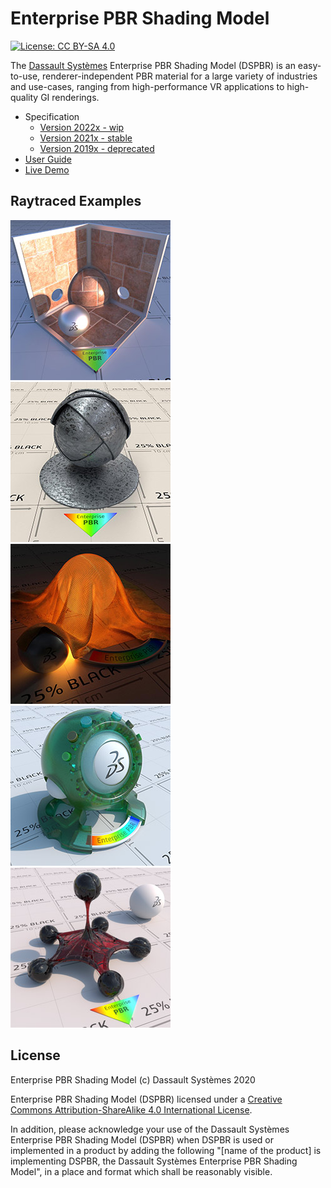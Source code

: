 # Enterprise PBR Shading Model

[![License: CC BY-SA 4.0](https://img.shields.io/badge/License-CC%20BY--SA%204.0-lightgrey.svg)](LICENSE.txt)

The [Dassault Systèmes](https://www.3ds.com/) Enterprise PBR Shading Model (DSPBR) is an easy-to-use, renderer-independent PBR material for a large variety of industries and use-cases, ranging from high-performance VR applications to high-quality GI renderings.

* Specification
  * [Version 2022x - wip](https://dassaultsystemes-technology.github.io/EnterprisePBRShadingModel/spec-2022x.md.html)
  * [Version 2021x - stable](https://dassaultsystemes-technology.github.io/EnterprisePBRShadingModel/spec-2021x.md.html)
  * [Version 2019x - deprecated](https://dassaultsystemes-technology.github.io/EnterprisePBRShadingModel/spec-2019x.md.html)
* [User Guide](https://dassaultsystemes-technology.github.io/EnterprisePBRShadingModel/user_guide.md.html)
* [Live Demo](https://dassaultsystemes-technology.github.io/dspbr-pt/)

## Raytraced Examples

![raytraced image](img/rt_brownstone_dspbr.jpg)
![raytraced image](img/rt_darkzink_dspbr.jpg)
![raytraced image](img/rt_goldmesh_dspbr.jpg)
![raytraced image](img/rt_sss_plastic_dspbr.jpg)
![raytraced image](img/rt_scatterglass_dspbr.jpg)

## License

Enterprise PBR Shading Model (c) Dassault Systèmes 2020

Enterprise PBR Shading Model (DSPBR) licensed under a [Creative Commons Attribution-ShareAlike 4.0 International License](https://creativecommons.org/licenses/by-sa/4.0/).

In addition, please acknowledge your use of the Dassault Systèmes Enterprise PBR Shading Model (DSPBR) when DSPBR is used or implemented in a product by adding  the following "[name of the product] is implementing DSPBR, the Dassault Systèmes Enterprise PBR Shading Model", in a place and format which shall be reasonably visible. 
